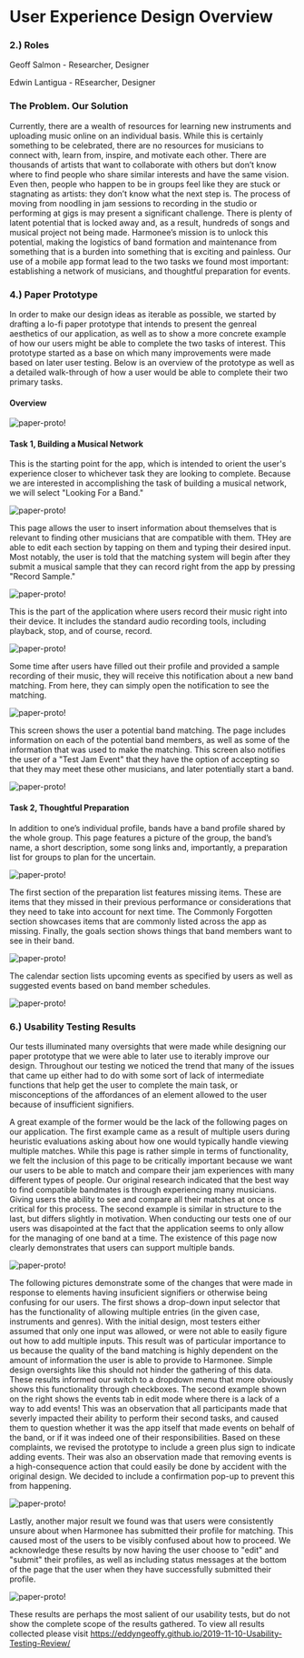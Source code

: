 # User Experience Design Overview

### 2.) Roles
Geoff Salmon - Researcher, Designer

Edwin Lantigua - REsearcher, Designer


### The Problem. Our Solution
Currently, there are a wealth of resources for learning new instruments and uploading music online on an individual basis. While this is certainly something to be celebrated, there are no resources for musicians to connect with, learn from, inspire, and motivate each other. There are thousands of artists that want to collaborate with others but don’t know where to find people who share similar interests and have the same vision. Even then, people who happen to be in groups feel like they are stuck or stagnating as artists: they don’t know what the next step is. The process of moving from noodling in jam sessions to recording in the studio or performing at gigs is may present a significant challenge. There is plenty of latent potential that is locked away and, as a result, hundreds of songs and musical project not being made. Harmonee’s mission is to unlock this potential, making the logistics of band formation and maintenance from something that is a burden into something that is exciting and painless. Our use of a mobile app format lead to the two tasks we found most important: establishing a network of musicians, and thoughtful preparation for events.


### 4.) Paper Prototype
In order to make our design ideas as iterable as possible, we started by drafting a lo-fi paper prototype that intends to present the genreal aesthetics of our application, as well as to show a more concrete example of how our users might be able to complete the two tasks of interest. This prototype started as a base on which many improvements were made based on later user testing. Below is an overview of the prototype as well as a detailed walk-through of how a user would be able to complete their two primary tasks.

#### Overview

![paper-proto!](/img/whole_proto.jpeg)

#### Task 1, Building a Musical Network
This is the starting point for the app, which is intended to orient the user's experience closer to whichever task they are looking to complete. Because we are interested in accomplishing the task of building a musical network, we will select "Looking For a Band."

![paper-proto!](/img/paper-proto-start.JPG)

This page allows the user to insert information about themselves that is relevant to finding other musicians that are compatible with them. THey are able to edit each section by tapping on them and typing their desired input. Most notably, the user is told that the matching system will begin after they submit a musical sample that they can record right from the app by pressing "Record Sample."

![paper-proto!](/img/paper-proto-profile.JPG)

This is the part of the application where users record their music right into their device. It includes the standard audio recording tools, including playback, stop, and of course, record.

![paper-proto!](/img/paper-proto-record.JPG)

Some time after users have filled out their profile and provided a sample recording of their music, they will receive this notification about a new band matching. From here, they can simply open the notification to see the matching.

![paper-proto!](/img/paper-proto-match-notification.JPG)

This screen shows the user a potential band matching. The page includes information on each of the potential band members, as well as some of the information that was used to make the matching. This screen also notifies the user of a "Test Jam Event" that they have the option of accepting so that they may meet these other musicians, and later potentially start a band.

![paper-proto!](/img/paper-proto-match.JPG)

#### Task 2, Thoughtful Preparation

In addition to one’s individual profile, bands have a band profile shared by the whole group. This page features a picture of the group, the band’s name, a short description, some song links and, importantly, a preparation list for groups to plan for the uncertain.

![paper-proto!](/img/paper-proto-band.JPG)



The first section of the preparation list features missing items. These are items that they missed in their previous performance or considerations that they need to take into account for next time. The Commonly Forgotten section showcases items that are commonly listed across the app as missing. Finally, the goals section shows things that band members want to see in their band.

![paper-proto!](/img/paper-proto-prep.JPG)

The calendar section lists upcoming events as specified by users as well as suggested events based on band member schedules.

![paper-proto!](/img/paper-proto-calendar.JPG)


### 6.) Usability Testing Results
Our tests illuminated many oversights that were made while designing our paper prototype that we were able to later use to iterably improve our design. Throughout our testing we noticed the trend that many of the issues that came up either had to do with some sort of lack of intermediate functions that help get the user to complete the main task, or misconceptions of the affordances of an element allowed to the user because of insufficient signifiers.

A great example of the former would be the lack of the following pages on our application. The first example came as a result of multiple users during heuristic evaluations asking about how one would typically handle viewing multiple matches. While this page is rather simple in terms of functionality, we felt the inclusion of this page to be critically important because we want our users to be able to match and compare their jam experiences with many different types of people. Our original research indicated that the best way to find compatible bandmates is through experiencing many musicians. Giving users the ability to see and compare all their matches at once is critical for this process. The second example is similar in structure to the last, but differs slightly in motivation. When conducting our tests one of our users was disapointed at the fact that the application seems to only allow for the managing of one band at a time. The existence of this page now clearly demonstrates that users can support multiple bands.

![paper-proto!](/img/page-additions.PNG)

The following pictures demonstrate some of the changes that were made in response to elements having insuficient signifiers or otherwise being confusing for our users. The first shows a drop-down input selector that has the functionality of allowing multiple entries (in the given case, instruments and genres). With the initial design, most testers either assumed that only one input was allowed, or were not able to easily figure out how to add multiple inputs. This result was of particular importance to us because the quality of the band matching is highly dependent on the amount of information the user is able to provide to Harmonee. Simple design oversights like this should not hinder the gathering of this data. These results informed our switch to a dropdown menu that more obviously shows this functionality through checkboxes. The second example shown on the right shows the events tab in edit mode where there is a lack of a way to add events! This was an observation that all participants made that severly impacted their ability to perform their second tasks, and caused them to question whether it was the app itself that made events on behalf of the band, or if it was indeed one of their responsibilities. Based on these complaints, we revised the prototype to include a green plus sign to indicate adding events. Their was also an observation made that removing events is a high-consequence action that could easily be done by accident with the original design. We decided to include a confirmation pop-up to prevent this from happening. 

![paper-proto!](/img/edits-overview.PNG)

Lastly, another major result we found was that users were consistently unsure about when Harmonee has submitted their profile for matching. This caused most of the users to be visibly confused about how to proceed. We acknowledge these results by now having the user choose to "edit" and "submit" their profiles, as well as including status messages at the bottom of the page that the user when they have successfully submitted their profile.

![paper-proto!](/img/edits-overview.PNG)

These results are perhaps the most salient of our usability tests, but do not show the complete scope of the results gathered. To view all results collected please visit https://eddyngeoffy.github.io/2019-11-10-Usability-Testing-Review/


